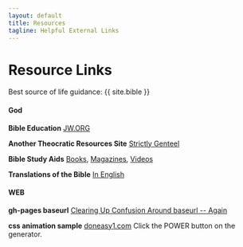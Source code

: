 ```yaml
---
layout: default
title: Resources
tagline: Helpful External Links
---
```


# Resource Links

Best source of life guidance: {{ site.bible }}

#### God
**Bible Education**
[JW.ORG](https://jw.org/)

**Another Theocratic Resources Site**
[Strictly Genteel](http://www.strictlygenteel.co.uk/index.html)

**Bible Study Aids**
[Books](https://wol.jw.org/en/wol/library/r1/lp-e/all-publications/books), [Magazines](https://www.jw.org/en/library/magazines/), [Videos](https://www.jw.org/en/library/videos/#en/home)

**Translations of the Bible**
[In English](https://wol.jw.org/en/wol/bibles/r1/lp-e)

#### WEB
**gh-pages baseurl**
[Clearing Up Confusion Around baseurl -- Again](https://byparker.com/blog/2014/clearing-up-confusion-around-baseurl/)

**css animation sample**
[doneasy1.com](https://www.doneasy1.com) Click the POWER button on the generator.
